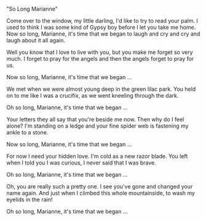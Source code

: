 "So Long Marianne"

Come over to the window, my little darling,
I'd like to try to read your palm.
I used to think I was some kind of Gypsy boy
before I let you take me home.
Now so long, Marianne, it's time that we began
to laugh and cry and cry and laugh about it all again.

Well you know that I love to live with you,
but you make me forget so very much.
I forget to pray for the angels
and then the angels forget to pray for us.

Now so long, Marianne, it's time that we began ...

We met when we were almost young
deep in the green lilac park.
You held on to me like I was a crucifix,
as we went kneeling through the dark.

Oh so long, Marianne, it's time that we began ...

Your letters they all say that you're beside me now.
Then why do I feel alone?
I'm standing on a ledge and your fine spider web
is fastening my ankle to a stone.

Now so long, Marianne, it's time that we began ...

For now I need your hidden love.
I'm cold as a new razor blade.
You left when I told you I was curious,
I never said that I was brave.

Oh so long, Marianne, it's time that we began ...

Oh, you are really such a pretty one.
I see you've gone and changed your name again.
And just when I climbed this whole mountainside,
to wash my eyelids in the rain!

Oh so long, Marianne, it's time that we began ...
